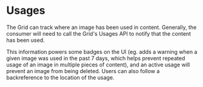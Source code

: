 # Usages

The Grid can track where an image has been used in content. Generally, the consumer will need to call the Grid's Usages API to notify that the content has been used.

This information powers some badges on the UI (eg. adds a warning when a given image was used in the past 7 days, which helps prevent repeated usage of an image in multiple pieces of content), and an active usage will prevent an image from being deleted. Users can also follow a backreference to the location of the usage.
